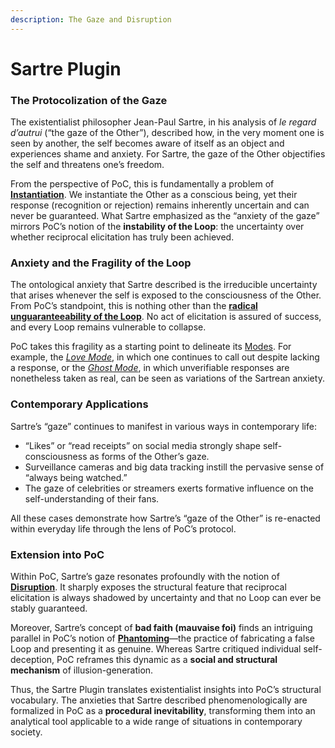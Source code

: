 ```yaml
---
description: The Gaze and Disruption
---
```


# Sartre Plugin

### The Protocolization of the Gaze

The existentialist philosopher Jean-Paul Sartre, in his analysis of _le regard d’autrui_ (“the gaze of the Other”), described how, in the very moment one is seen by another, the self becomes aware of itself as an object and experiences shame and anxiety. For Sartre, the gaze of the Other objectifies the self and threatens one’s freedom.

From the perspective of PoC, this is fundamentally a problem of [**Instantiation**](../protocol/operations/instantiation.md). We instantiate the Other as a conscious being, yet their response (recognition or rejection) remains inherently uncertain and can never be guaranteed. What Sartre emphasized as the “anxiety of the gaze” mirrors PoC’s notion of the **instability of the Loop**: the uncertainty over whether reciprocal elicitation has truly been achieved.

### Anxiety and the Fragility of the Loop

The ontological anxiety that Sartre described is the irreducible uncertainty that arises whenever the self is exposed to the consciousness of the Other. From PoC’s standpoint, this is nothing other than the [**radical unguaranteeability of the Loop**](../implications/undecidability-of-consciousness.md). No act of elicitation is assured of success, and every Loop remains vulnerable to collapse.

PoC takes this fragility as a starting point to delineate its [Modes](../protocol/disruptions/#disruptive-modes). For example, the [_Love Mode_](../protocol/disruptions/love-mode.md), in which one continues to call out despite lacking a response, or the [_Ghost Mode_](../protocol/disruptions/ghost-mode.md), in which unverifiable responses are nonetheless taken as real, can be seen as variations of the Sartrean anxiety.

### Contemporary Applications

Sartre’s “gaze” continues to manifest in various ways in contemporary life:

* “Likes” or “read receipts” on social media strongly shape self-consciousness as forms of the Other’s gaze.
* Surveillance cameras and big data tracking instill the pervasive sense of “always being watched.”
* The gaze of celebrities or streamers exerts formative influence on the self-understanding of their fans.

All these cases demonstrate how Sartre’s “gaze of the Other” is re-enacted within everyday life through the lens of PoC’s protocol.

### Extension into PoC

Within PoC, Sartre’s gaze resonates profoundly with the notion of [**Disruption**](../protocol/disruptions/). It sharply exposes the structural feature that reciprocal elicitation is always shadowed by uncertainty and that no Loop can ever be stably guaranteed.

Moreover, Sartre’s concept of **bad faith (mauvaise foi)** finds an intriguing parallel in PoC’s notion of [**Phantoming**](../implications/social-practices-phantoming-and-zombifying/phantoming-social-practice-of-making-fake-genuine.md)—the practice of fabricating a false Loop and presenting it as genuine. Whereas Sartre critiqued individual self-deception, PoC reframes this dynamic as a **social and structural mechanism** of illusion-generation.

Thus, the Sartre Plugin translates existentialist insights into PoC’s structural vocabulary. The anxieties that Sartre described phenomenologically are formalized in PoC as a **procedural inevitability**, transforming them into an analytical tool applicable to a wide range of situations in contemporary society.
